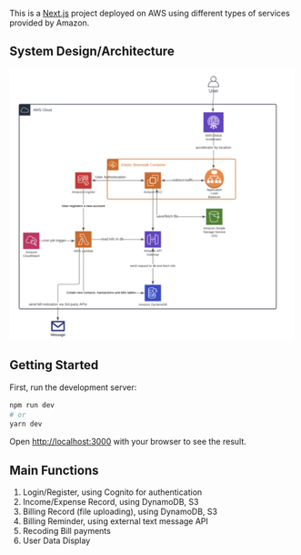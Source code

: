 This is a [Next.js](https://nextjs.org/) project deployed on AWS using different types of services provided by Amazon.


## System Design/Architecture
<img src="public/SystemDesign.png" width="500">


## Getting Started

First, run the development server:

```bash
npm run dev
# or
yarn dev
```

Open [http://localhost:3000](http://localhost:3000) with your browser to see the result.


## Main Functions
1. Login/Register, using Cognito for authentication
2. Income/Expense Record, using DynamoDB, S3
4. Billing Record (file uploading), using DynamoDB, S3
5. Billing Reminder, using external text message API
6. Recoding Bill payments
8. User Data Display



